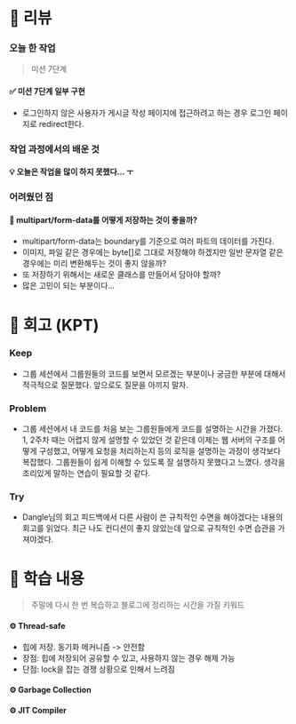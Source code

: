 # 📌 리뷰 
### 오늘 한 작업
> 미션 7단계

#### ✅ 미션 7단계 일부 구현
- 로그인하지 않은 사용자가 게시글 작성 페이지에 접근하려고 하는 경우 로그인 페이지로 redirect한다.

### 작업 과정에서의 배운 것
#### 💡 오늘은 작업을 많이 하지 못했다... ㅜ

### 어려웠던 점
#### 🥊 multipart/form-data를 어떻게 저장하는 것이 좋을까?
- multipart/form-data는 boundary를 기준으로 여러 파트의 데이터를 가진다.
- 이미지, 파일 같은 경우에는 byte[]로 그대로 저장해야 하겠지만 일반 문자열 같은 경우에는 미리 변환해두는 것이 좋지 않을까?
- 또 저장하기 위해서는 새로운 클래스를 만들어서 담아야 할까?
- 많은 고민이 되는 부분이다...

# 📌 회고 (KPT)
### Keep
- 그룹 세션에서 그룹원들의 코드를 보면서 모르겠는 부분이나 궁금한 부분에 대해서 적극적으로 질문했다. 앞으로도 질문을 아끼지 말자.

### Problem
- 그룹 세션에서 내 코드를 처음 보는 그룹원들에게 코드를 설명하는 시간을 가졌다. 1, 2주차 때는 어렵지 않게 설명할 수 있었던 것 같은데 이제는 웹 서버의 구조를 어떻게 구성했고, 어떻게 요청을 처리하는지 등의 로직을 설명하는 과정이 생각보다 복잡했다. 그룹원들이 쉽게 이해할 수 있도록 잘 설명하지 못했다고 느꼈다. 생각을 조리있게 말하는 연습이 필요할 것 같다.

### Try
- Dangle님의 회고 피드백에서 다른 사람이 쓴 규칙적인 수면을 해야겠다는 내용의 회고를 읽었다. 최근 나도 컨디션이 좋지 않았는데 앞으로 규칙적인 수면 습관을 가져야겠다.

# 📌 학습 내용
> 주말에 다시 한 번 복습하고 블로그에 정리하는 시간을 가질 키워드
#### ⚙️ Thread-safe
- 힙에 저장. 동기화 메커니즘 -> 안전함
- 장점: 힙에 저장되어 공유할 수 있고, 사용하지 않는 경우 해제 가능
- 단점: lock을 잡는 경쟁 상황으로 인해서 느려짐

#### ⚙️ Garbage Collection
#### ⚙️ JIT Compiler

